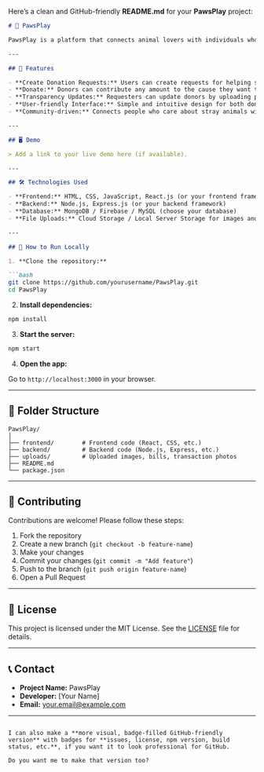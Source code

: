 Here’s a clean and GitHub-friendly **README.md** for your **PawsPlay** project:

````markdown
# 🐾 PawsPlay

PawsPlay is a platform that connects animal lovers with individuals who want to help stray animals but lack the financial resources. Users can request donations for feeding, shelter, medical care, and other necessities for stray animals. Donors can contribute any amount they wish, and the platform ensures transparency by allowing requesters to update donors on how the funds are being used.

---

## 🌟 Features

- **Create Donation Requests:** Users can create requests for helping stray animals with food, shelter, medicine, and more.
- **Donate:** Donors can contribute any amount to the cause they want to support.
- **Transparency Updates:** Requesters can update donors by uploading photos of transactions, bills, and other proof of how the funds were used.
- **User-friendly Interface:** Simple and intuitive design for both donors and helpers.
- **Community-driven:** Connects people who care about stray animals with those in need of support.

---

## 🖥️ Demo

> Add a link to your live demo here (if available).

---

## 🛠️ Technologies Used

- **Frontend:** HTML, CSS, JavaScript, React.js (or your frontend framework)
- **Backend:** Node.js, Express.js (or your backend framework)
- **Database:** MongoDB / Firebase / MySQL (choose your database)
- **File Uploads:** Cloud Storage / Local Server Storage for images and bills

---

## 🚀 How to Run Locally

1. **Clone the repository:**

```bash
git clone https://github.com/yourusername/PawsPlay.git
cd PawsPlay
````

2. **Install dependencies:**

```bash
npm install
```

3. **Start the server:**

```bash
npm start
```

4. **Open the app:**

Go to `http://localhost:3000` in your browser.

---

## 📁 Folder Structure

```
PawsPlay/
│
├── frontend/        # Frontend code (React, CSS, etc.)
├── backend/         # Backend code (Node.js, Express, etc.)
├── uploads/         # Uploaded images, bills, transaction photos
├── README.md
└── package.json
```

---

## 🤝 Contributing

Contributions are welcome! Please follow these steps:

1. Fork the repository
2. Create a new branch (`git checkout -b feature-name`)
3. Make your changes
4. Commit your changes (`git commit -m "Add feature"`)
5. Push to the branch (`git push origin feature-name`)
6. Open a Pull Request

---

## 📜 License

This project is licensed under the MIT License. See the [LICENSE](LICENSE) file for details.

---

## 📞 Contact

* **Project Name:** PawsPlay
* **Developer:** \[Your Name]
* **Email:** [your.email@example.com](mailto:your.email@example.com)

---

```

I can also make a **more visual, badge-filled GitHub-friendly version** with badges for **issues, license, npm version, build status, etc.**, if you want it to look professional for GitHub.  

Do you want me to make that version too?
```

